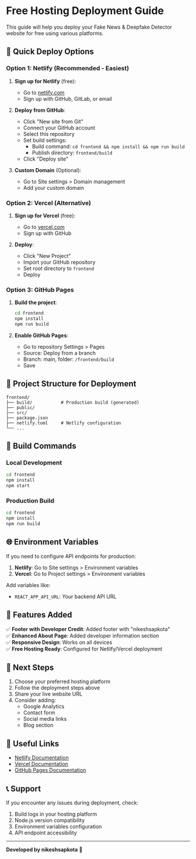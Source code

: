 # Free Hosting Deployment Guide

This guide will help you deploy your Fake News & Deepfake Detector website for free using various platforms.

## 🚀 Quick Deploy Options

### Option 1: Netlify (Recommended - Easiest)

1. **Sign up for Netlify** (free):
   - Go to [netlify.com](https://netlify.com)
   - Sign up with GitHub, GitLab, or email

2. **Deploy from GitHub**:
   - Click "New site from Git"
   - Connect your GitHub account
   - Select this repository
   - Set build settings:
     - Build command: `cd frontend && npm install && npm run build`
     - Publish directory: `frontend/build`
   - Click "Deploy site"

3. **Custom Domain** (Optional):
   - Go to Site settings > Domain management
   - Add your custom domain

### Option 2: Vercel (Alternative)

1. **Sign up for Vercel** (free):
   - Go to [vercel.com](https://vercel.com)
   - Sign up with GitHub

2. **Deploy**:
   - Click "New Project"
   - Import your GitHub repository
   - Set root directory to `frontend`
   - Deploy

### Option 3: GitHub Pages

1. **Build the project**:
   ```bash
   cd frontend
   npm install
   npm run build
   ```

2. **Enable GitHub Pages**:
   - Go to repository Settings > Pages
   - Source: Deploy from a branch
   - Branch: main, folder: `/frontend/build`
   - Save

## 📁 Project Structure for Deployment

```
frontend/
├── build/           # Production build (generated)
├── public/
├── src/
├── package.json
├── netlify.toml     # Netlify configuration
└── ...
```

## 🔧 Build Commands

### Local Development
```bash
cd frontend
npm install
npm start
```

### Production Build
```bash
cd frontend
npm install
npm run build
```

## 🌐 Environment Variables

If you need to configure API endpoints for production:

1. **Netlify**: Go to Site settings > Environment variables
2. **Vercel**: Go to Project settings > Environment variables

Add variables like:
- `REACT_APP_API_URL`: Your backend API URL

## 📱 Features Added

✅ **Footer with Developer Credit**: Added footer with "nikeshsapkota"  
✅ **Enhanced About Page**: Added developer information section  
✅ **Responsive Design**: Works on all devices  
✅ **Free Hosting Ready**: Configured for Netlify/Vercel deployment  

## 🎯 Next Steps

1. Choose your preferred hosting platform
2. Follow the deployment steps above
3. Share your live website URL
4. Consider adding:
   - Google Analytics
   - Contact form
   - Social media links
   - Blog section

## 🔗 Useful Links

- [Netlify Documentation](https://docs.netlify.com/)
- [Vercel Documentation](https://vercel.com/docs)
- [GitHub Pages Documentation](https://pages.github.com/)

## 📞 Support

If you encounter any issues during deployment, check:
1. Build logs in your hosting platform
2. Node.js version compatibility
3. Environment variables configuration
4. API endpoint accessibility

---

**Developed by nikeshsapkota** 🚀 